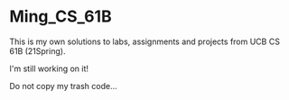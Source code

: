 # Ming_CS_61B
This is my own solutions to labs, assignments and projects from UCB CS 61B (21Spring).

I'm still working on it!

Do not copy my trash code...
